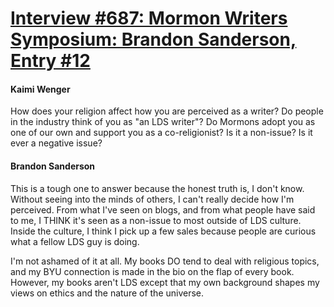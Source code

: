 # [Interview #687: Mormon Writers Symposium: Brandon Sanderson, Entry #12](https://www.theoryland.com/intvmain.php?i=687#12)

#### Kaimi Wenger

How does your religion affect how you are perceived as a writer? Do people in the industry think of you as "an LDS writer"? Do Mormons adopt you as one of our own and support you as a co-religionist? Is it a non-issue? Is it ever a negative issue?

#### Brandon Sanderson

This is a tough one to answer because the honest truth is, I don't know. Without seeing into the minds of others, I can't really decide how I'm perceived. From what I've seen on blogs, and from what people have said to me, I THINK it's seen as a non-issue to most outside of LDS culture. Inside the culture, I think I pick up a few sales because people are curious what a fellow LDS guy is doing.

I'm not ashamed of it at all. My books DO tend to deal with religious topics, and my BYU connection is made in the bio on the flap of every book. However, my books aren't LDS except that my own background shapes my views on ethics and the nature of the universe.

